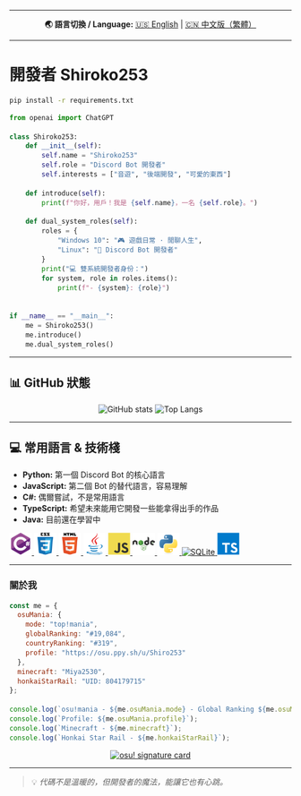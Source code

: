 <div align="center">

<hr>

<p>
  <strong>🌏 語言切換 / Language:</strong>
  <a href="../README.md">🇺🇸 English</a> | 
  <a href="README.zh-tw.md">🇨🇳 中文版（繁體）</a>
</p>

<hr>

</div>

# 開發者 Shiroko253

```bash
pip install -r requirements.txt
```

```python
from openai import ChatGPT

class Shiroko253:
    def __init__(self):
        self.name = "Shiroko253"
        self.role = "Discord Bot 開發者"
        self.interests = ["音遊", "後端開發", "可愛的東西"]
    
    def introduce(self):
        print(f"你好，用戶！我是 {self.name}，一名 {self.role}。")
    
    def dual_system_roles(self):
        roles = {
            "Windows 10": "🎮 遊戲日常 · 閒聊人生",
            "Linux": "🐧 Discord Bot 開發者"
        }
        print("💻 雙系統開發者身份：")
        for system, role in roles.items():
            print(f"- {system}: {role}")


if __name__ == "__main__":
    me = Shiroko253()
    me.introduce()
    me.dual_system_roles()
```

---

## 📊 GitHub 狀態
<p align="center">
  <img src="https://github-readme-stats.vercel.app/api?username=Shiroko253&show_icons=true&theme=midnight-purple" alt="GitHub stats" height="165" />
  <img src="https://github-readme-stats.vercel.app/api/top-langs/?username=Shiroko253&layout=compact&theme=midnight-purple" alt="Top Langs" height="165" />
</p>

---

## 💻 常用語言 & 技術棧

- **Python:** 第一個 Discord Bot 的核心語言
- **JavaScript:** 第二個 Bot 的替代語言，容易理解
- **C#:** 偶爾嘗試，不是常用語言
- **TypeScript:** 希望未來能用它開發一些能拿得出手的作品
- **Java:** 目前還在學習中

<p align="left">
  <a href="https://www.w3schools.com/cs/" target="_blank" rel="noreferrer">
    <img src="https://raw.githubusercontent.com/devicons/devicon/master/icons/csharp/csharp-original.svg" alt="C#" width="40" height="40"/>
  </a>
  <a href="https://www.w3schools.com/css/" target="_blank" rel="noreferrer">
    <img src="https://raw.githubusercontent.com/devicons/devicon/master/icons/css3/css3-original-wordmark.svg" alt="CSS3" width="40" height="40"/>
  </a>
  <a href="https://www.w3.org/html/" target="_blank" rel="noreferrer">
    <img src="https://raw.githubusercontent.com/devicons/devicon/master/icons/html5/html5-original-wordmark.svg" alt="HTML5" width="40" height="40"/>
  </a>
  <a href="https://www.java.com" target="_blank" rel="noreferrer">
    <img src="https://raw.githubusercontent.com/devicons/devicon/master/icons/java/java-original.svg" alt="Java" width="40" height="40"/>
  </a>
  <a href="https://developer.mozilla.org/en-US/docs/Web/JavaScript" target="_blank" rel="noreferrer">
    <img src="https://raw.githubusercontent.com/devicons/devicon/master/icons/javascript/javascript-original.svg" alt="JavaScript" width="40" height="40"/>
  </a>
  <a href="https://nodejs.org" target="_blank" rel="noreferrer">
    <img src="https://raw.githubusercontent.com/devicons/devicon/master/icons/nodejs/nodejs-original-wordmark.svg" alt="Node.js" width="40" height="40"/>
  </a>
  <a href="https://www.python.org" target="_blank" rel="noreferrer">
    <img src="https://raw.githubusercontent.com/devicons/devicon/master/icons/python/python-original.svg" alt="Python" width="40" height="40"/>
  </a>
  <a href="https://www.sqlite.org/" target="_blank" rel="noreferrer">
    <img src="https://www.vectorlogo.zone/logos/sqlite/sqlite-icon.svg" alt="SQLite" width="40" height="40"/>
  </a>
  <a href="https://www.typescriptlang.org/" target="_blank" rel="noreferrer">
    <img src="https://raw.githubusercontent.com/devicons/devicon/master/icons/typescript/typescript-original.svg" alt="TypeScript" width="40" height="40"/>
  </a>
</p>

---

### 關於我
```js
const me = {
  osuMania: {
    mode: "top!mania",
    globalRanking: "#19,084",
    countryRanking: "#319",
    profile: "https://osu.ppy.sh/u/Shiro253"
  },
  minecraft: "Miya2530",
  honkaiStarRail: "UID: 804179715"
};

console.log(`osu!mania - ${me.osuMania.mode} - Global Ranking ${me.osuMania.globalRanking}, Country Ranking ${me.osuMania.countryRanking}`);
console.log(`Profile: ${me.osuMania.profile}`);
console.log(`Minecraft - ${me.minecraft}`);
console.log(`Honkai Star Rail - ${me.honkaiStarRail}`);
```
<p align="center"> <a href="https://osu.ppy.sh/u/Shiro253"> <img src="https://osu-sig.vercel.app/card?user=Shiro253&mode=mania&animation=true&hue=255&w=580&h=337" alt="osu! signature card"> </a> </p>

---

> 💡 *代碼不是溫暖的，但開發者的魔法，能讓它也有心跳。*

